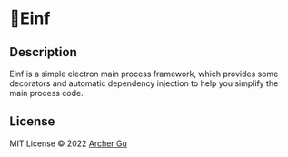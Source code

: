 # 🌌Einf

## Description

Einf is a simple electron main process framework, which provides some decorators and automatic dependency injection to help you simplify the main process code.

## License

MIT License © 2022 [Archer Gu](https://github.com/archergu)